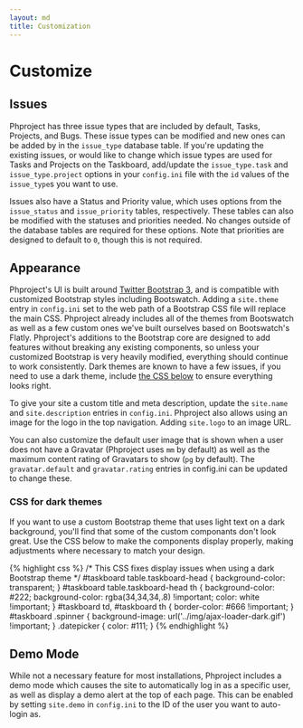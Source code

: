 ```yaml
---
layout: md
title: Customization
---
```

<h1 class="page-header">Customize</h1>

## Issues

Phproject has three issue types that are included by default, Tasks, Projects, and Bugs. These issue types can be modified and new ones can be added by in the `issue_type` database table. If you're updating the existing issues, or would like to change which issue types are used for Tasks and Projects on the Taskboard, add/update the `issue_type.task` and `issue_type.project` options in your `config.ini` file with the `id` values of the `issue_type`s you want to use.

Issues also have a Status and Priority value, which uses options from the `issue_status` and `issue_priority` tables, respectively. These tables can also be modified with the statuses and priorities needed. No changes outside of the database tables are required for these options. Note that priorities are designed to default to `0`, though this is not required.


## Appearance

Phproject's UI is built around [Twitter Bootstrap 3](http://getbootstrap.com), and is compatible with customized Bootstrap styles including Bootswatch. Adding a `site.theme` entry in `config.ini` set to the web path of a Bootstrap CSS file will replace the main CSS. Phproject already includes all of the themes from Bootswatch as well as a few custom ones we've built ourselves based on Bootswatch's Flatly. Phproject's additions to the Bootstrap core are designed to add features without breaking any existing components, so unless your customized Bootstrap is very heavily modified, everything should continue to work consistently. Dark themes are known to have a few issues, if you need to use a dark theme, include [the CSS below](#dark-css) to ensure everything looks right.

To give your site a custom title and meta description, update the `site.name` and `site.description` entries in `config.ini`. Phproject also allows using an image for the logo in the top navigation. Adding `site.logo` to an image URL.

You can also customize the default user image that is shown when a user does not have a Gravatar (Phproject uses `mm` by default) as well as the maximum content rating of Gravatars to show (`pg` by default). The `gravatar.default` and `gravatar.rating` entries in config.ini can be updated to change these.

### CSS for dark themes

If you want to use a custom Bootstrap theme that uses light text on a dark background, you'll find that some of the custom componants don't look great. Use the CSS below to make the components display properly, making adjustments where necessary to match your design.

{% highlight css %}
/* This CSS fixes display issues when using a dark Bootstrap theme */
#taskboard table.taskboard-head {
	background-color: transparent;
}
#taskboard table.taskboard-head th {
	background-color: #222;
	background-color: rgba(34,34,34,.8) !important;
	color: white !important;
}
#taskboard td, #taskboard th {
	border-color: #666 !important;
}
#taskboard .spinner {
	background-image: url('../img/ajax-loader-dark.gif') !important;
}
.datepicker {
	color: #111;
}
{% endhighlight %}


## Demo Mode

While not a necessary feature for most installations, Phproject includes a demo mode which causes the site to automatically log in as a specific user, as well as display a demo alert at the top of each page. This can be enabled by setting `site.demo` in `config.ini` to the ID of the user you want to auto-login as.
